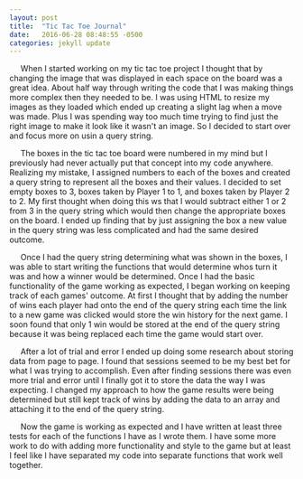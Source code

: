 ```yaml
---
layout: post
title:  "Tic Tac Toe Journal"
date:   2016-06-28 08:48:55 -0500
categories: jekyll update
---
```

&nbsp;&nbsp;&nbsp;&nbsp;&nbsp;When I started working on my tic tac toe project I thought that by changing the image that was displayed in each space on the board was a great idea. About half way through writing the code that I was making things more complex then they needed to be. I was using HTML to resize my images as they loaded which ended up creating a slight lag when a move was made. Plus I was spending way too much time trying to find just the right image to make it look like it wasn't an image. So I decided to start over and focus more on usin a query string.

&nbsp;&nbsp;&nbsp;&nbsp;&nbsp;The boxes in the tic tac toe board were numbered in my mind but I previously had never actually put that concept into my code anywhere. Realizing my mistake, I assigned numbers to each of the boxes and created a query string to represent all the boxes and their values. I decided to set empty boxes to 3, boxes taken by Player 1 to 1, and boxes taken by Player 2 to 2. My first thought when doing this ws that I would subtract either 1 or 2 from 3 in the query string which would then change the appropriate boxes on the board. I ended up finding that by just assigning the box a new value in the query string was less complicated and had the same desired outcome.

&nbsp;&nbsp;&nbsp;&nbsp;&nbsp;Once I had the query string determining what was shown in the boxes, I was able to start writing the functions that would determine whos turn it was and how a winner would be determined. Once I had the basic functionality of the game working as expected, I began working on keeping track of each games' outcome. At first I thought that by adding the number of wins each player had onto the end of the query string each time the link to a new game was clicked would store the win history for the next game. I soon found that only 1 win would be stored at the end of the query string because it was being replaced each time the game would start over.

&nbsp;&nbsp;&nbsp;&nbsp;&nbsp;After a lot of trial and error I ended up doing some research about storing data from page to page. I found that sessions seemed to be my best bet for what I was trying to accomplish. Even after finding sessions there was even more trial and error until I finally got it to store the data the way I was expecting. I changed my approach to how the game results were being determined but still kept track of wins by adding the data to an array and attaching it to the end of the query string.

&nbsp;&nbsp;&nbsp;&nbsp;&nbsp;Now the game is working as expected and I have written at least three tests for each of the functions I have as I wrote them. I have some more work to do with adding more functionality and style to the game but at least I feel like I have separated my code into separate functions that work well together.